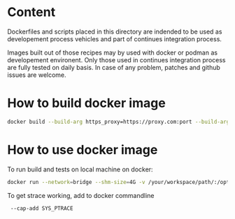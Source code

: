 # Content

Dockerfiles and scripts placed in this directory are indended to be used as
developement process vehicles and part of continues integration process.

Images built out of those recipes may by used with docker or podman as
developement environent.
Only those used in continues integration process are fully tested on daily basis.
In case of any problem, patches and  github issues are welcome.

# How to build docker image

```sh
docker build --build-arg https_proxy=https://proxy.com:port --build-arg http_proxy=http://proxy.com:port -t libpmemobj-cpp:debian-unstable -f ./Dockerfile.debian-unstable .
```

# How to use docker image

To run build and tests on local machine on docker:

```sh
docker run --network=bridge --shm-size=4G -v /your/workspace/path/:/opt/workspace:z -w /opt/workspace/ -e CC=clang -e CXX=clang++ -e PKG_CONFIG_PATH=/opt/pmdk/lib/pkgconfig -it libpmemobj-cpp:debian-unstable /bin/bash
```

To get strace working, add to docker commandline

```sh
 --cap-add SYS_PTRACE
```

